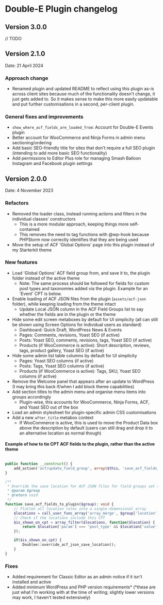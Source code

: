 # Double-E Plugin changelog

## Version 3.0.0

// TODO

## Version 2.1.0
Date: 21 April 2024

### Approach change
- Renamed plugin and updated README to reflect using this plugin as-is across client sites because much of the functionality doesn't change, it just gets added to. So it makes sense to make this more easily updatable and put further customisations in a second, per-client plugin. 

### General fixes and improvements
- `show_where_acf_fields_are_loaded_from`: Account for Double-E Events plugin
- Better account for WooCommerce and Ninja Forms in admin menu sectioning/ordering
- Add basic SEO-friendly title for sites that don't require a full SEO plugin (intending to add more basic SEO functionality)
- Add permissions to Editor Plus role for managing Smash Balloon Instagram and Facebook plugin settings

## Version 2.0.0
Date: 4 November 2023

### Refactors
- Removed the loader class, instead running actions and filters in the individual classes' constructors
  - This is a more modular approach, keeping things more self-contained
  - This removes the need to tag functions with @wp-hook because PHPStorm now correctly identifies that they are being used
- Move the setup of ACF 'Global Options' page into this plugin instead of my Starterkit theme

### New features
- Load 'Global Options' ACF field group from, and save it to, the plugin folder instead of the active theme
  - Note: The same process should be followed for fields for custom post types and taxonomies added via the plugin. Example for an 'Event' CPT is below.
- Enable loading of ACF JSON files from the plugin (`assets/acf-json` folder), while keeping loading from the theme intact 
  - Update Local JSON column in the ACF Field Groups list to say whether the fields are in the plugin or the theme
- Hide some edit screen metaboxes by default for UI simplicity (all can still be shown using Screen Options for individual users as standard)
  - Dashboard: Quick Draft, WordPress News  & Events
  - Pages: Comments, revisions, Yoast SEO (if active)
  - Posts: Yoast SEO, comments, revisions, tags, Yoast SEO (if active)
  - Products (if WooCommerce is active): Short description, reviews, tags, product gallery, Yoast SEO (if active)
- Hide some admin list table columns by default for UI simplicity
  - Pages: Yoast SEO columns (if active)
  - Posts: Tags, Yoast SEO columns (if active)
  - Products (if WooCommerce is active): Tags, SKU, Yoast SEO columns (if active)
- Remove the Welcome panel that appears after an update to WordPress (I may bring this back if/when I add block theme capabilities)
- Add section titles to the admin menu and organise menu items into groups accordingly
  - Plugin-wise, this accounts for WooCommerce, Ninja Forms, ACF, and Yoast SEO out of the box
- Load an admin stylesheet for plugin-specific admin CSS customisations
- Add a new `after_title` metabox context
  - If WooCommerce is active, this is used to move the Product Data box above the description by default (users can still drag and drop it to an alternative location as normal though)

#### Example of how to tie CPT ACF fields to the plugin, rather than the active theme
```php

public function __construct() {
    add_action('acf/update_field_group', array($this, 'save_acf_fields_to_plugin'), 1, 1);
}

/**
 * Override the save location for ACF JSON files for field groups set to be shown on this CPT
 * @param $group
 * @return void
 */
function save_acf_fields_to_plugin($group): void {
    // Flatten all location rules into a single-dimensional array
    $locations = call_user_func_array('array_merge', $group['location']);
    // Check if the locations include this CPT
    $is_shown_on_cpt = array_filter($locations, function($location) {
        return $location['param'] === 'post_type' && $location['value'] === 'event';
    });

    if($is_shown_on_cpt) {
        Doublee::override_acf_json_save_location();
    }
}
```

### Fixes
- Added requirement for Classic Editor as an admin notice if it isn't installed and active
- Added minimum WordPress and PHP version requirements* (*these are just what I'm working with at the time of writing; slightly lower versions may work, I haven't tested extensively)


